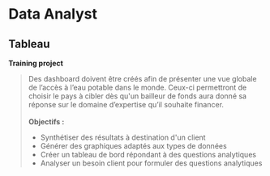 # Data Analyst
## Tableau
**Training project**
> Des dashboard doivent être créés afin de présenter une vue globale de l’accès à l’eau potable dans le monde. Ceux-ci permettront de choisir le pays à cibler dès qu'un bailleur de fonds aura donné sa réponse sur le domaine d’expertise qu’il souhaite financer.
<br/> <br/>**Objectifs :** <ul><li>Synthétiser des résultats à destination d'un client</li><li>
Générer des graphiques adaptés aux types de données</li><li>
Créer un tableau de bord répondant à des questions analytiques</li><li>
Analyser un besoin client pour formuler des questions analytiques</li></ul>
